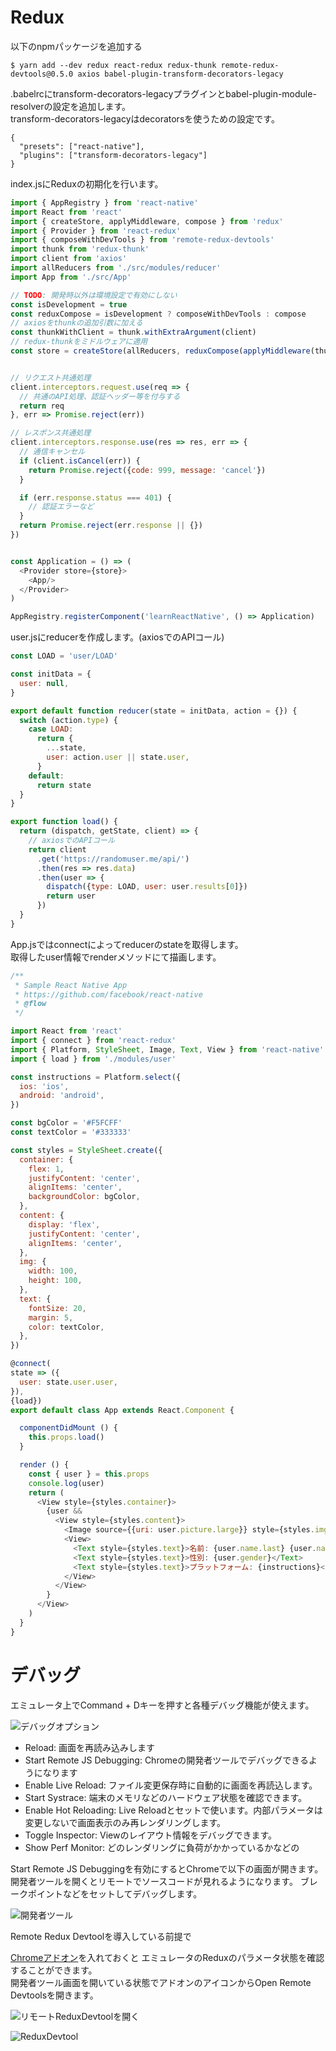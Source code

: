 # Redux
以下のnpmパッケージを追加する  

```
$ yarn add --dev redux react-redux redux-thunk remote-redux-devtools@0.5.0 axios babel-plugin-transform-decorators-legacy
```

.babelrcにtransform-decorators-legacyプラグインとbabel-plugin-module-resolverの設定を追加します。   
transform-decorators-legacyはdecoratorsを使うための設定です。

```.babelrc
{
  "presets": ["react-native"],
  "plugins": ["transform-decorators-legacy"]
}
```

index.jsにReduxの初期化を行います。  

```index.js
import { AppRegistry } from 'react-native'
import React from 'react'
import { createStore, applyMiddleware, compose } from 'redux'
import { Provider } from 'react-redux'
import { composeWithDevTools } from 'remote-redux-devtools'
import thunk from 'redux-thunk'
import client from 'axios'
import allReducers from './src/modules/reducer'
import App from './src/App'

// TODO: 開発時以外は環境設定で有効にしない
const isDevelopment = true
const reduxCompose = isDevelopment ? composeWithDevTools : compose
// axiosをthunkの追加引数に加える
const thunkWithClient = thunk.withExtraArgument(client)
// redux-thunkをミドルウェアに適用
const store = createStore(allReducers, reduxCompose(applyMiddleware(thunkWithClient)))


// リクエスト共通処理
client.interceptors.request.use(req => {
  // 共通のAPI処理、認証ヘッダー等を付与する
  return req
}, err => Promise.reject(err))

// レスポンス共通処理
client.interceptors.response.use(res => res, err => {
  // 通信キャンセル
  if (client.isCancel(err)) {
    return Promise.reject({code: 999, message: 'cancel'})
  }

  if (err.response.status === 401) {
    // 認証エラーなど
  }
  return Promise.reject(err.response || {})
})


const Application = () => (
  <Provider store={store}>
    <App/>
  </Provider>
)

AppRegistry.registerComponent('learnReactNative', () => Application)
```

user.jsにreducerを作成します。(axiosでのAPIコール)  

```src/modules/user.js
const LOAD = 'user/LOAD'

const initData = {
  user: null,
}

export default function reducer(state = initData, action = {}) {
  switch (action.type) {
    case LOAD:
      return {
        ...state,
        user: action.user || state.user,
      }
    default:
      return state
  }
}

export function load() {
  return (dispatch, getState, client) => {
    // axiosでのAPIコール
    return client
      .get('https://randomuser.me/api/')
      .then(res => res.data)
      .then(user => {
        dispatch({type: LOAD, user: user.results[0]})
        return user
      })
  }
}
```

App.jsではconnectによってreducerのstateを取得します。  
取得したuser情報でrenderメソッドにて描画します。  

```App.js
/**
 * Sample React Native App
 * https://github.com/facebook/react-native
 * @flow
 */

import React from 'react'
import { connect } from 'react-redux'
import { Platform, StyleSheet, Image, Text, View } from 'react-native'
import { load } from './modules/user'

const instructions = Platform.select({
  ios: 'ios',
  android: 'android',
})

const bgColor = '#F5FCFF'
const textColor = '#333333'

const styles = StyleSheet.create({
  container: {
    flex: 1,
    justifyContent: 'center',
    alignItems: 'center',
    backgroundColor: bgColor,
  },
  content: {
    display: 'flex',
    justifyContent: 'center',
    alignItems: 'center',
  },
  img: {
    width: 100,
    height: 100,
  },
  text: {
    fontSize: 20,
    margin: 5,
    color: textColor,
  },
})

@connect(
state => ({
  user: state.user.user,
}),
{load})
export default class App extends React.Component {

  componentDidMount () {
    this.props.load()
  }

  render () {
    const { user } = this.props
    console.log(user)
    return (
      <View style={styles.container}>
        {user &&
          <View style={styles.content}>
            <Image source={{uri: user.picture.large}} style={styles.img} />
            <View>
              <Text style={styles.text}>名前: {user.name.last} {user.name.first}</Text>
              <Text style={styles.text}>性別: {user.gender}</Text>
              <Text style={styles.text}>プラットフォーム: {instructions}</Text>
            </View>
          </View>
        }
      </View>
    )
  }
}
```

# デバッグ

エミュレータ上でCommand + Dキーを押すと各種デバッグ機能が使えます。

![デバッグオプション](./docs/debugOption.png)

* Reload: 画面を再読み込みします
* Start Remote JS Debugging: Chromeの開発者ツールでデバッグできるようになります
* Enable Live Reload: ファイル変更保存時に自動的に画面を再読込します。
* Start Systrace: 端末のメモリなどのハードウェア状態を確認できます。
* Enable Hot Reloading: Live Reloadとセットで使います。内部パラメータは変更しないで画面表示のみ再レンダリングします。
* Toggle Inspector: Viewのレイアウト情報をデバッグできます。
* Show Perf Monitor: どのレンダリングに負荷がかかっているかなどの

Start Remote JS Debuggingを有効にするとChromeで以下の画面が開きます。  
開発者ツールを開くとリモートでソースコードが見れるようになります。
ブレークポイントなどをセットしてデバッグします。  

![開発者ツール](./docs/devTool.png)

Remote Redux Devtoolを導入している前提で

[Chromeアドオン](https://chrome.google.com/webstore/detail/redux-devtools/lmhkpmbekcpmknklioeibfkpmmfibljd)を入れておくと
エミュレータのReduxのパラメータ状態を確認することができます。  
開発者ツール画面を開いている状態でアドオンのアイコンからOpen Remote Devtoolsを開きます。  

![リモートReduxDevtoolを開く](./docs/openDevTool.png)

![ReduxDevtool](./docs/remoteRedux.png)
